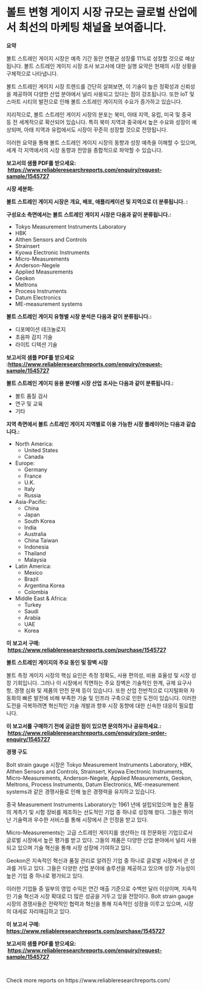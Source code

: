 <p><h1>볼트 변형 게이지 시장 규모는 글로벌 산업에서 최선의 마케팅 채널을 보여줍니다.</h1></p><p><strong>요약</strong></p>
<p><p>볼트 스트레인 게이지 시장은 예측 기간 동안 연평균 성장률 11%로 성장할 것으로 예상됩니다. 볼트 스트레인 게이지 시장 조사 보고서에 대한 실행 요약은 현재의 시장 상황을 구체적으로 나타냅니다. </p><p>볼트 스트레인 게이지 시장 트렌드를 간단히 살펴보면, 이 기술이 높은 정확성과 신뢰성을 제공하여 다양한 산업 분야에서 널리 사용되고 있다는 점이 강조됩니다. 또한 IoT 및 스마트 시티의 발전으로 인해 볼트 스트레인 게이지의 수요가 증가하고 있습니다.</p><p>지리적으로, 볼트 스트레인 게이지 시장의 분포는 북미, 아태 지역, 유럽, 미국 및 중국 등 전 세계적으로 확산되어 있습니다. 특히 북미 지역과 중국에서 높은 수요와 성장이 예상되며, 아태 지역과 유럽에서도 시장이 꾸준히 성장할 것으로 전망됩니다.</p><p>이러한 요약을 통해 볼트 스트레인 게이지 시장의 동향과 성장 예측을 이해할 수 있으며, 세계 각 지역에서의 시장 동향과 전망을 종합적으로 파악할 수 있습니다.</p></p>
<p><strong>보고서의 샘플 PDF를 받으세요: &nbsp;<a href="https://www.reliableresearchreports.com/enquiry/request-sample/1545727">https://www.reliableresearchreports.com/enquiry/request-sample/1545727</a></strong></p>
<p><strong>시장 세분화:</strong></p>
<p><strong> 볼트 스트레인 게이지 시장은 개요, 배포, 애플리케이션 및 지역으로 더 분류됩니다. :</strong></p>
<p><strong>구성요소 측면에서는 볼트 스트레인 게이지 시장은 다음과 같이 분류됩니다.:</strong></p>
<p><ul><li>Tokyo Measurement Instruments Laboratory</li><li>HBK</li><li>Althen Sensors and Controls</li><li>Strainsert</li><li>Kyowa Electronic Instruments</li><li>Micro-Measurements</li><li>Anderson-Negele</li><li>Applied Measurements</li><li>Geokon</li><li>Meltrons</li><li>Process Instruments</li><li>Datum Electronics</li><li>ME-measurement systems</li></ul></p>
<p><strong> 볼트 스트레인 게이지 유형별 시장 분석은 다음과 같이 분류됩니다.:</strong></p>
<p><ul><li>디포메이션 테크놀로지</li><li>초음파 감지 기술</li><li>라이트 디텍션 기술</li></ul></p>
<p><strong>보고서의 샘플 PDF를 받으세요 :<a href="https://www.reliableresearchreports.com/enquiry/request-sample/1545727">https://www.reliableresearchreports.com/enquiry/request-sample/1545727</a></strong></p>
<p><strong> 볼트 스트레인 게이지 응용 분야별 시장 산업 조사는 다음과 같이 분류됩니다.:</strong></p>
<p><ul><li>볼트 품질 검사</li><li>연구 및 교육</li><li>기타</li></ul></p>
<p><strong>지역 측면에서 볼트 스트레인 게이지 지역별로 이용 가능한 시장 플레이어는 다음과 같습니다.:</strong></p>
<p><ul>
    <li>
        North America:
        <ul>
            <li>United States</li>
            <li>Canada</li>
        </ul>
    </li>
    <li>
        Europe:
        <ul>
            <li>Germany</li>
            <li>France</li>
            <li>U.K.</li>
            <li>Italy</li>
            <li>Russia</li>
        </ul>
    </li>
    <li>
        Asia-Pacific:
        <ul>
            <li>China</li>
            <li>Japan</li>
            <li>South Korea</li>
            <li>India</li>
            <li>Australia</li>
            <li>China Taiwan</li>
            <li>Indonesia</li>
            <li>Thailand</li>
            <li>Malaysia</li>
        </ul>
    </li>
    <li>
        Latin America:
        <ul>
            <li>Mexico</li>
            <li>Brazil</li>
            <li>Argentina Korea</li>
            <li>Colombia</li>
        </ul>
    </li>
    <li>
        Middle East & Africa:
        <ul>
            <li>Turkey</li>
            <li>Saudi</li>
            <li>Arabia</li>
            <li>UAE</li>
            <li>Korea</li>
        </ul>
    </li>
    </ul></p>
<p><strong>이 보고서 구매: &nbsp;<a href="https://www.reliableresearchreports.com/purchase/1545727">https://www.reliableresearchreports.com/purchase/1545727</a></strong></p>
<p><strong>볼트 스트레인 게이지의 주요 동인 및 장벽 시장</strong></p>
<p><p>볼트 측정 게이지 시장의 핵심 요인은 측정 정확도, 사용 편의성, 비용 효율성 및 시장 성장 기회입니다. 그러나 이 시장에서 직면하는 주요 장벽은 기술적인 한계, 규제 요구사항, 경쟁 심화 및 제품의 안전 문제 등이 있습니다. 또한 산업 전반적으로 디지털화와 자동화의 빠른 발전에 비해 부족한 기술 및 인프라 구축으로 인한 도전이 있습니다. 이러한 도전을 극복하려면 혁신적인 기술 개발과 향후 시장 동향에 대한 신속한 대응이 필요합니다.</p></p>
<p><strong>이 보고서를 구매하기 전에 궁금한 점이 있으면 문의하거나 공유하세요.: &nbsp;<a href="https://www.reliableresearchreports.com/enquiry/pre-order-enquiry/1545727">https://www.reliableresearchreports.com/enquiry/pre-order-enquiry/1545727</a></strong></p>
<p><strong>경쟁 구도</strong></p>
<p><p>Bolt strain gauge 시장은 Tokyo Measurement Instruments Laboratory, HBK, Althen Sensors and Controls, Strainsert, Kyowa Electronic Instruments, Micro-Measurements, Anderson-Negele, Applied Measurements, Geokon, Meltrons, Process Instruments, Datum Electronics, ME-measurement systems과 같은 경쟁사들로 인해 높은 경쟁력을 유지하고 있습니다. </p><p>중국 Measurement Instruments Laboratory는 1961 년에 설립되었으며 높은 품질의 계측기 및 시험 장비를 제조하는 선도적인 기업 중 하나로 성장해 왔다. 그들은 뛰어난 기술력과 우수한 서비스를 통해 시장에서 큰 인정을 받고 있다.</p><p>Micro-Measurements는 고급 스트레인 게이지를 생산하는 데 전문화된 기업으로서 글로벌 시장에서 높은 평가를 받고 있다. 그들의 제품은 다양한 산업 분야에서 널리 사용되고 있으며 기술 혁신을 통해 시장 성장에 기여하고 있다. </p><p>Geokon은 지속적인 혁신과 품질 관리로 알려진 기업 중 하나로 글로벌 시장에서 큰 성과를 거두고 있다. 그들은 다양한 산업 분야에 솔루션을 제공하고 있으며 성장 가능성이 높은 기업 중 하나로 평가되고 있다.</p><p>이러한 기업들 중 일부의 영업 수익은 연간 매출 기준으로 수백만 달러 이상이며, 지속적인 기술 혁신과 시장 확대로 더 많은 성공을 거두고 있을 전망이다. Bolt strain gauge 시장의 경쟁사들은 전략적인 협력과 혁신을 통해 지속적인 성장을 이루고 있으며, 시장의 대세로 자리매김하고 있다.</p></p>
<p><strong>이 보고서 구매: &nbsp; <a href="https://www.reliableresearchreports.com/purchase/1545727">https://www.reliableresearchreports.com/purchase/1545727</a></strong></p>
<p><strong>보고서의 샘플 PDF를 받으세요: &nbsp;<a href="https://www.reliableresearchreports.com/enquiry/request-sample/1545727">https://www.reliableresearchreports.com/enquiry/request-sample/1545727</a></strong><strong></strong></p>
<p>&nbsp;</p>
<p>Check more reports on https://www.reliableresearchreports.com/</p>